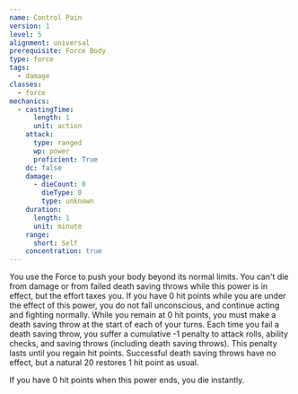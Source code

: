 ```yaml
---
name: Control Pain
version: 1
level: 5
alignment: universal
prerequisite: Force Body
type: force
tags:
  - damage
classes:
  - force
mechanics:
  - castingTime:
      length: 1
      unit: action
    attack:
      type: ranged
      wp: power
      proficient: True
    dc: false
    damage:
      - dieCount: 0
        dieType: 0
        type: unknown
    duration:
      length: 1
      unit: minute
    range:
      short: Self
    concentration: true
---
```

You use the Force to push your body beyond its normal limits. You can't die from damage or from failed death saving throws while this power is in effect, but the effort taxes you. If you have 0 hit points while you are under the effect of this power, you do not fall unconscious, and continue acting and fighting normally. While you remain at 0 hit points, you must make a death saving throw at the start of each of your turns. Each time you fail a death saving throw, you suffer a cumulative -1 penalty to attack rolls, ability checks, and saving throws (including death saving throws). This penalty lasts until you regain hit points. Successful death saving throws have no effect, but a natural 20 restores 1 hit point as usual. 

If you have 0 hit points when this power ends, you die instantly.
    